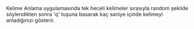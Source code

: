 Kelime Anlama uygulamasında tek heceli kelimeler sırasıyla random şekilde söylendikten sonra 'q' tuşuna basarak kaç saniye içinde kelimeyi anladığınızı gösterir.
